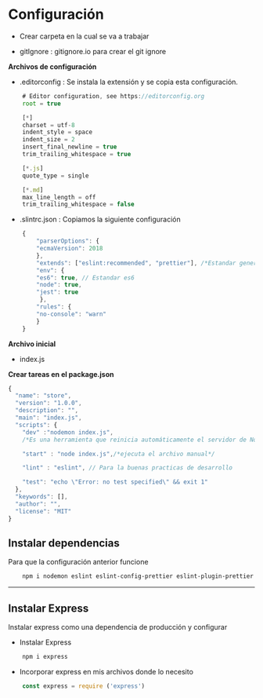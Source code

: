 # Configuración

- Crear carpeta en la cual se va a trabajar

- gitIgnore : gitignore.io para crear el git ignore

**Archivos de configuración**

- .editorconfig : Se instala la extensión y se copia esta configuración.

```Javascript
    # Editor configuration, see https://editorconfig.org
    root = true

    [*]
    charset = utf-8
    indent_style = space
    indent_size = 2
    insert_final_newline = true
    trim_trailing_whitespace = true

    [*.js]
    quote_type = single

    [*.md]
    max_line_length = off
    trim_trailing_whitespace = false
```

- .slintrc.json : Copiamos la siguiente configuración

```Javascript
    {
        "parserOptions": {
        "ecmaVersion": 2018
        },
        "extends": ["eslint:recommended", "prettier"], /*Estandar general de slint con prettier*/
        "env": {
        "es6": true, // Estandar es6
        "node": true,
        "jest": true
         },
        "rules": {
        "no-console": "warn"
        }
    }
```

**Archivo inicial**

- index.js

**Crear tareas en el package.json**

```Javascript
{
  "name": "store",
  "version": "1.0.0",
  "description": "",
  "main": "index.js",
  "scripts": {
    "dev" :"nodemon index.js",
    /*Es una herramienta que reinicia automáticamente el servidor de Node.js cada vez que detecta cambios en el código. Esto mejora la experiencia de desarrollo, evitando reinicios manuales.*/

    "start" : "node index.js",/*ejecuta el archivo manual*/

    "lint" : "eslint", // Para la buenas practicas de desarrollo

    "test": "echo \"Error: no test specified\" && exit 1"
  },
  "keywords": [],
  "author": "",
  "license": "MIT"
}
```

## Instalar dependencias

Para que la configuración anterior funcione

```Bash
    npm i nodemon eslint eslint-config-prettier eslint-plugin-prettier prettier -D
```

---

## Instalar Express

Instalar express como una dependencia de producción y configurar

- Instalar Express

```Bash
    npm i express
```

- Incorporar express en mis archivos donde lo necesito

```Javascript
    const express = require ('express')
```
